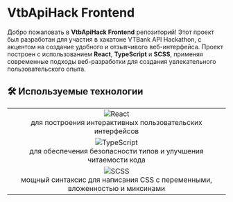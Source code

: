 # VtbApiHack Frontend

Добро пожаловать в **VtbApiHack Frontend** репозиторий! Этот проект был разработан для участия в хакатоне VTBank API Hackathon, с акцентом на создание удобного и отзывчивого веб-интерфейса. Проект построен с использованием **React**, **TypeScript** и **SCSS**, применяя современные подходы веб-разработки для создания увлекательного пользовательского опыта.

## 🛠️ Используемые технологии

<table align="center">
  <tr>
    <td align="center">
      <img src="https://img.shields.io/badge/React-20232A?style=for-the-badge&logo=react&logoColor=61DAFB" alt="React"/><br/>
      <span>для построения интерактивных пользовательских интерфейсов</span>
    </td>
  </tr>
  <tr>
    <td align="center">
      <img src="https://img.shields.io/badge/TypeScript-007ACC?style=for-the-badge&logo=typescript&logoColor=white" alt="TypeScript"/><br/>
      <span>для обеспечения безопасности типов и улучшения читаемости кода</span>
    </td>
  </tr>
  <tr>
    <td align="center">
      <img src="https://img.shields.io/badge/SCSS-hotpink.svg?style=for-the-badge&logo=SASS&logoColor=white" alt="SCSS"/><br/>
      <span>мощный синтаксис для написания CSS с переменными, вложенностью и миксинами</span>
    </td>
  </tr>
</table>
